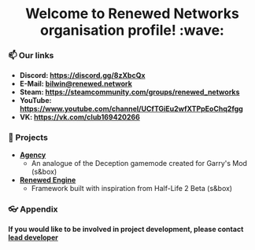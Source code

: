 <h1 align="center"> Welcome to Renewed Networks organisation profile! :wave:</h1>

### :mailbox: Our links
- <b>Discord: https://discord.gg/8zXbcQx</b> <br>
- <b>E-Mail: bilwin@renewed.network</b> <br>
- <b>Steam: https://steamcommunity.com/groups/renewed_networks</b> <br>
- <b>YouTube: https://www.youtube.com/channel/UCfTGiEu2wfXTPpEoChq2fgg</b> <br>
- <b>VK: https://vk.com/club169420266</b> <br>

### :popcorn: Projects
- <b>[Agency](https://github.com/renewed-networks/sbox-agency)</b>
  - An analogue of the Deception gamemode created for Garry's Mod (s&box)
- <b>[Renewed Engine](https://github.com/renewed-networks/RenewedEngine)</b>
  - Framework built with inspiration from Half-Life 2 Beta (s&box)

### :eyeglasses: Appendix
<b>If you would like to be involved in project development, please contact [lead developer](https://steamcommunity.com/id/bilwin/)</b>
